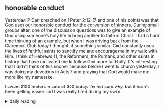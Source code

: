 ## honorable conduct

Yesterday, P Dan preached on 1 Peter 2:12-17 and one of his points was that God uses our honorable conduct for the conversion of sinners. During small groups after, one of the discussion questions was to give an example of God using someone's holy life to bring another to faith in Christ. I had a hard time thinking of an example, but when I was driving back from the Claremont Club today I thought of something similar. God constantly uses the lives of faithful saints to sanctify me and encourage me in my walk with Him. I think of Hebrews 11, the Reformers, the Puritans, and other saints in history that have motivated me to follow God more faithfully. It's interesting that I didn't think of this sooner because before I went to church yesterday, I was doing my devotions in Acts 7 and praying that God would make me more like my namesake.

I swam 2100 meters in sets of 300 today. I'm not sure why, but it hasn't been getting easier and I was really tired during my swim.

<details markdown="1">
<summary>daily reading</summary>

| {{ page.date | date: "%B %-d, %Y" }} |
| :-------------: |
| [Judg. 4; Acts 8; Jer. 17; Mark 3]({% link _Bible/Bible-year-1.md %}) |
| [BC 32; HC 108-111; CD V: Art. 10-12]({% link _three_forms/three-forms-month-1.md %}) |
| [The Apostles' Creed](https://threeforms.org/the-apostles-creed/) |

</details>